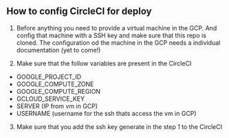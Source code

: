 ## How to config CircleCI for deploy

1. Before anything you need to provide a virtual machine in the GCP. And config that machine with a SSH key and make sure that this repo is cloned. The configuration od the machine in the GCP needs a individual documentation (yet to come!)

2. Make sure that the follow variables are present in the CircleCI

- GOOGLE_PROJECT_ID
- GOOGLE_COMPUTE_ZONE
- GOOGLE_COMPUTE_REGION
- GCLOUD_SERVICE_KEY
- SERVER (IP from vm in GCP)
- USERNAME (username for the ssh thats access the vm in GCP)

3. Make sure that you add the ssh key generate in the step 1 to the CircleCI
